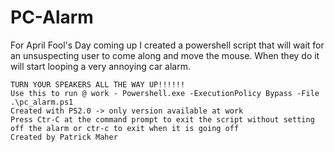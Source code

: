 # PC-Alarm
For April Fool's Day coming up I created a powershell script that will wait for an unsuspecting user to come along and move the mouse.  When they do it will start looping a very annoying car alarm.   


    TURN YOUR SPEAKERS ALL THE WAY UP!!!!!!
    Use this to run @ work - Powershell.exe -ExecutionPolicy Bypass -File .\pc_alarm.ps1
    Created with PS2.0 -> only version available at work
    Press Ctr-C at the command prompt to exit the script without setting off the alarm or ctr-c to exit when it is going off
    Created by Patrick Maher
